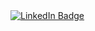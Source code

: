 <div id="badges">
  <a href="(https://www.linkedin.com/in/lukascunningham/)">
    <img src="https://img.shields.io/badge/LinkedIn-blue?style=for-the-badge&logo=linkedin&logoColor=white" alt="LinkedIn Badge"/>
  </a>
</div>
